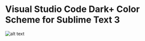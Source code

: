 # Visual Studio Code Dark+ Color Scheme for Sublime Text 3

![alt text](https://github.com/vidann1/sublimedarkplus/blob/master/screenshot.JPG)
